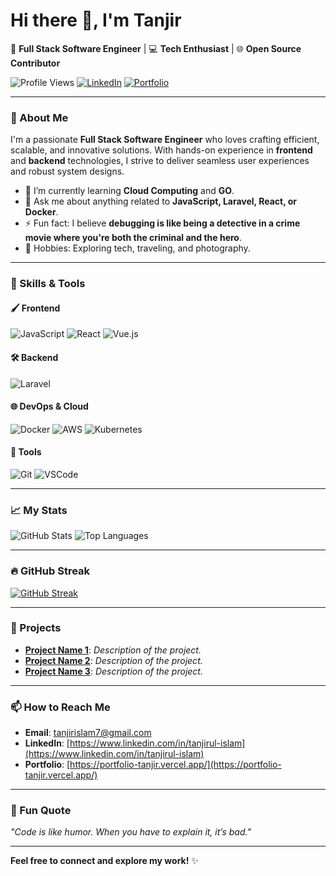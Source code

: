 # Hi there 👋, I'm Tanjir
🌟 **Full Stack Software Engineer** | 💻 **Tech Enthusiast** | 🌐 **Open Source Contributor**

![Profile Views](https://komarev.com/ghpvc/?username=tanjir43&color=blueviolet)  [![LinkedIn](https://img.shields.io/badge/LinkedIn-Connect-blue?style=flat-square&logo=linkedin)](https://www.linkedin.com/in/tanjirul-islam)  [![Portfolio](https://img.shields.io/badge/Portfolio-Visit-blueviolet?style=flat-square)](https://portfolio-8vg90bos5-tanjir.vercel.app/)  

----

### 🌟 About Me  

I'm a passionate **Full Stack Software Engineer** who loves crafting efficient, scalable, and innovative solutions. With hands-on experience in **frontend** and **backend** technologies, I strive to deliver seamless user experiences and robust system designs.  

- 🌱 I’m currently learning **Cloud Computing** and **GO**.  
- 💬 Ask me about anything related to **JavaScript, Laravel, React, or Docker**.  
- ⚡ Fun fact: I believe **debugging is like being a detective in a crime movie where you're both the criminal and the hero**.  
- 🎯 Hobbies: Exploring tech, traveling, and photography.  

---

### 💼 Skills & Tools  

#### 🖌️ Frontend  
![JavaScript](https://img.shields.io/badge/-JavaScript-F7DF1E?style=flat-square&logo=javascript)  ![React](https://img.shields.io/badge/-React-61DAFB?style=flat-square&logo=react&logoColor=black)  ![Vue.js](https://img.shields.io/badge/-Vue.js-4FC08D?style=flat-square&logo=vue.js&logoColor=white)  

#### 🛠️ Backend  

![Laravel](https://img.shields.io/badge/-Laravel-FF2D20?style=flat-square&logo=laravel&logoColor=white)

#### 🌐 DevOps & Cloud  
![Docker](https://img.shields.io/badge/-Docker-2496ED?style=flat-square&logo=docker&logoColor=white)  ![AWS](https://img.shields.io/badge/-AWS-232F3E?style=flat-square&logo=amazon-aws)  ![Kubernetes](https://img.shields.io/badge/-Kubernetes-326CE5?style=flat-square&logo=kubernetes&logoColor=white)  

#### 🔧 Tools  
![Git](https://img.shields.io/badge/-Git-F05032?style=flat-square&logo=git)  ![VSCode](https://img.shields.io/badge/-VSCode-007ACC?style=flat-square&logo=visual-studio-code)  

---

### 📈 My Stats  

![GitHub Stats](https://github-readme-stats.vercel.app/api?username=tanjir43&show_icons=true&hide_border=true&theme=radical)  ![Top Languages](https://github-readme-stats.vercel.app/api/top-langs/?username=tanjir43&layout=compact&hide_border=true&theme=radical)  

---

### 🔥 GitHub Streak  

[![GitHub Streak](https://streak-stats.demolab.com/?user=tanjir43&theme=radical)](https://git.io/streak-stats)

---

### 🚀 Projects  

- **[Project Name 1](https://github.com/YourUsername/Project1)**: _Description of the project._  
- **[Project Name 2](https://github.com/YourUsername/Project2)**: _Description of the project._  
- **[Project Name 3](https://github.com/YourUsername/Project3)**: _Description of the project._  

---

### 📫 How to Reach Me  

- **Email**: [tanjirislam7@gmail.com](mailto:tanjirislam7@gmail.com)  
- **LinkedIn**: [https://www.linkedin.com/in/tanjirul-islam](https://www.linkedin.com/in/tanjirul-islam)  
- **Portfolio**: [https://portfolio-tanjir.vercel.app/](https://portfolio-tanjir.vercel.app/)  

---

### 🌟 Fun Quote  

_"Code is like humor. When you have to explain it, it’s bad."_  

---

**Feel free to connect and explore my work!** ✨
